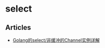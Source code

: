 # select

## Articles
* [Golang的select/非缓冲的Channel实例详解](https://blog.csdn.net/liuxinmingcode/article/details/49507991/)
